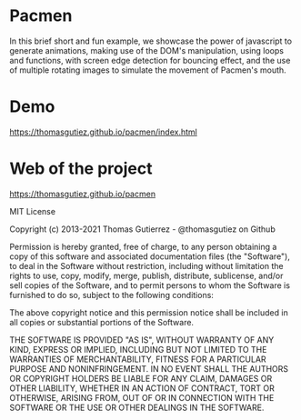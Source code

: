 # Pacmen
In this brief short and fun example, we showcase the power of javascript to generate animations, making use of the DOM's manipulation, using loops and functions,
with screen edge detection for bouncing effect, and the use of multiple rotating images to simulate the movement of Pacmen's mouth.

# Demo
https://thomasgutiez.github.io/pacmen/index.html

# Web of the project
https://thomasgutiez.github.io/pacmen


MIT License

Copyright (c) 2013-2021 Thomas Gutierrez - @thomasgutiez on Github

Permission is hereby granted, free of charge, to any person obtaining a copy
of this software and associated documentation files (the "Software"), to deal
in the Software without restriction, including without limitation the rights
to use, copy, modify, merge, publish, distribute, sublicense, and/or sell
copies of the Software, and to permit persons to whom the Software is
furnished to do so, subject to the following conditions:

The above copyright notice and this permission notice shall be included in all
copies or substantial portions of the Software.

THE SOFTWARE IS PROVIDED "AS IS", WITHOUT WARRANTY OF ANY KIND, EXPRESS OR
IMPLIED, INCLUDING BUT NOT LIMITED TO THE WARRANTIES OF MERCHANTABILITY,
FITNESS FOR A PARTICULAR PURPOSE AND NONINFRINGEMENT. IN NO EVENT SHALL THE
AUTHORS OR COPYRIGHT HOLDERS BE LIABLE FOR ANY CLAIM, DAMAGES OR OTHER
LIABILITY, WHETHER IN AN ACTION OF CONTRACT, TORT OR OTHERWISE, ARISING FROM,
OUT OF OR IN CONNECTION WITH THE SOFTWARE OR THE USE OR OTHER DEALINGS IN THE
SOFTWARE.
